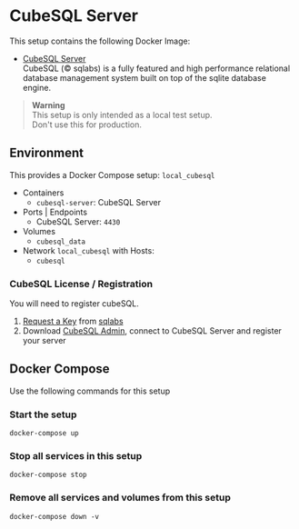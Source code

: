 # CubeSQL Server

This setup contains the following Docker Image:
- [CubeSQL Server](https://hub.docker.com/r/jotools/cubesql)  
  CubeSQL (© sqlabs) is a fully featured and high performance relational database management system built on top of the sqlite database engine.

> **Warning**  
> This setup is only intended as a local test setup.  
> Don't use this for production.

## Environment
This provides a Docker Compose setup: `local_cubesql`

- Containers
  - `cubesql-server`: CubeSQL Server
- Ports | Endpoints
  - CubeSQL Server: `4430`
- Volumes
  - `cubesql_data`
- Network `local_cubesql` with Hosts:
     - `cubesql`

### CubeSQL License / Registration

You will need to register cubeSQL.

1. [Request a Key](https://www.sqlabs.com/cubesql_devkey) from [sqlabs](https://www.sqlabs.com/cubesql)
2. Download [CubeSQL Admin](https://github.com/cubesql/cubeSQLAdmin), connect to CubeSQL Server and register your server


## Docker Compose

Use the following commands for this setup

### Start the setup

```
docker-compose up
```

### Stop all services in this setup

```
docker-compose stop
```

### Remove all services and volumes from this setup

```
docker-compose down -v
```
